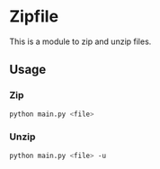 # Zipfile

This is a module to zip and unzip files.


## Usage

### Zip

```sh
python main.py <file>
```

### Unzip

```sh
python main.py <file> -u
```
